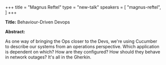 +++
title = "Magnus Reftel"
type = "new-talk"
speakers = [
        "magnus-reftel",
]
+++
<div class="col-12">
  <p><strong>Title:</strong>
Behaviour-Driven Devops
</p>

<p><strong>Abstract:</strong></p>

<p>As one way of bringing the Ops closer to the Devs, we're using Cucumber to describe our systems from an operations perspective. Which application is dependent on which? How are they configured? How should they behave in network outages? It's all in the Gherkin.</p>

</div>